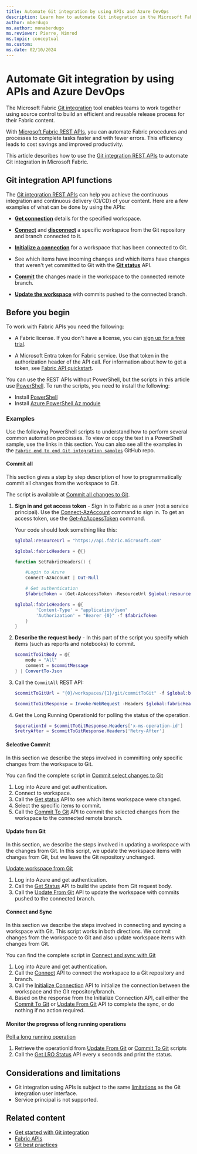 ```yaml
---
title: Automate Git integration by using APIs and Azure DevOps
description: Learn how to automate Git integration in the Microsoft Fabric Application lifecycle management (ALM) tool, by using APIs and Azure DevOps.
author: mberdugo
ms.author: monaberdugo
ms.reviewer: Pierre, Nimrod
ms.topic: conceptual
ms.custom:
ms.date: 02/10/2024
---
```


# Automate Git integration by using APIs and Azure DevOps

The Microsoft Fabric [Git integration](intro-to-git-integration.md) tool enables teams to work together using source control to build an efficient and reusable release process for their Fabric content.

With [Microsoft Fabric REST APIs](/rest/api/fabric/articles/using-fabric-apis), you can automate Fabric procedures and processes to complete tasks faster and with fewer errors. This efficiency leads to cost savings and improved productivity.

This article describes how to use the [Git integration REST APIs](/rest/api/fabric/core/git) to automate Git integration in Microsoft Fabric.

<!--- 
To achieve continuous integration and continuous delivery (CI/CD) of content, many organizations use automation tools, including [Azure DevOps](/azure/devops/user-guide/what-is-azure-devops). Organizations that use Azure DevOps, can use the [Power BI automation tools](#use-the-power-bi-automation-tools-extension) extension, which supports many of the Git integration API operations.
--->

## Git integration API functions

The [Git integration REST APIs](/rest/api/fabric/core/git) can help you achieve the continuous integration and continuous delivery (CI/CD) of your content. Here are a few examples of what can be done by using the APIs:

* [**Get connection**](/rest/api/fabric/core/git/get-connection) details for the specified workspace.

* [**Connect**](/rest/api/fabric/core/git/connect) and [**disconnect**](/rest/api/fabric/core/git/disconnect) a specific workspace from the Git repository and branch connected to it.

* [**Initialize a connection**](/rest/api/fabric/core/git/initialize-connection) for a workspace that has been connected to Git.

* See which items have incoming changes and which items have changes that weren't yet committed to Git with the [**Git status**](/rest/api/fabric/core/git/get-status) API.

* [**Commit**](/rest/api/fabric/core/git/commit-to-git) the changes made in the workspace to the connected remote branch.

* [**Update the workspace**](/rest/api/fabric/core/git/update-from-git) with commits pushed to the connected branch.

## Before you begin

To work with Fabric APIs you need the following:

* A Fabric license. If you don't have a license, you can [sign up for a free trial](https://www.microsoft.com/microsoft-fabric).

* A Microsoft Entra token for Fabric service. Use that token in the authorization header of the API call. For information about how to get a token, see [Fabric API quickstart](/rest/api/fabric/articles/get-started/fabric-api-quickstart).

You can use the REST APIs without PowerShell, but the scripts in this article use [PowerShell](/powershell/scripting/overview). To run the scripts, you need to install the following:

* Install [PowerShell](/powershell/scripting/install/installing-powershell)
* Install [Azure PowerShell Az module](/powershell/azure/install-azure-powershell)

### Examples

Use the following PowerShell scripts to understand how to perform several common automation processes. To view or copy the text in a PowerShell sample, use the links in this section. You can also see all the examples in the [`Fabric end to end Git integration samples`](https://github.com/microsoft/fabric-samples/tree/main/e2e-samples) GitHub repo.

#### Commit all

This section gives a step by step description of how to programmatically commit all changes from the workspace to Git.

The script is available at [Commit all changes to Git](https://github.com/microsoft/fabric-samples/blob/main/e2e-samples/GitIntegration-CommitAll.ps1).

1. **Sign in and get access token** - Sign in to Fabric as a *user* (not a service principal). Use the [Connect-AzAccount](/powershell/module/az.accounts/connect-azaccount) command to sign in.
To get an access token, use the [Get-AzAccessToken](/powershell/module/az.accounts/get-azaccesstoken) command.

    Your code should look something like this:

    ```powershell
    $global:resourceUrl = "https://api.fabric.microsoft.com"

    $global:fabricHeaders = @{}

    function SetFabricHeaders() {

        #Login to Azure
        Connect-AzAccount | Out-Null

        # Get authentication
        $fabricToken = (Get-AzAccessToken -ResourceUrl $global:resourceUrl).Token

    $global:fabricHeaders = @{
            'Content-Type' = "application/json"
            'Authorization' = "Bearer {0}" -f $fabricToken
        }
    }
    ```

1. **Describe the request body** - In this part of the script you specify which items (such as reports and notebooks) to commit.

    ```powershell
    $commitToGitBody = @{ 		
        mode = "All"
        comment = $commitMessage
    } | ConvertTo-Json
    ```

1. Call the `CommitAll` REST API:

    ```powershell
    $commitToGitUrl = "{0}/workspaces/{1}/git/commitToGit" -f $global:baseUrl, $workspace.Id

    $commitToGitResponse = Invoke-WebRequest -Headers $global:fabricHeaders -Uri $commitToGitUrl -Method POST -Body $commitToGitBody
    ```

1. Get the Long Running OperationId for polling the status of the operation.

    ```powershell
    $operationId = $commitToGitResponse.Headers['x-ms-operation-id']
    $retryAfter = $commitToGitResponse.Headers['Retry-After']   
    ```

#### Selective Commit

In this section we describe the steps involved in committing only specific changes from the workspace to Git.

You can find the complete script in [Commit select changes to Git](https://github.com/microsoft/fabric-samples/blob/main/e2e-samples/GitIntegration-CommitSelective.ps1)

1. Log into Azure and get authentication.
1. Connect to workspace.
1. Call the [Get status](/rest/api/fabric/core/git/get-status) API to see which items workspace were changed.
1. Select the specific items to commit.
1. Call the [Commit To Git](/rest/api/fabric/core/git/commit-to-git) API to commit the selected changes from the workspace to the connected remote branch.

#### Update from Git

In this section, we describe the steps involved in updating a workspace with the changes from Git. In this script, we update the workspace items with changes from Git, but we leave the Git repository unchanged.

[Update workspace from Git](https://github.com/microsoft/fabric-samples/blob/main/e2e-samples/GitIntegration-UpdateFromGit.ps1)

1. Log into Azure and get authentication.
1. Call the [Get Status](/rest/api/fabric/core/git/get-status) API to build the update from Git request body.
1. Call the [Update From Git](/rest/api/fabric/core/git/update-from-git) API to update the workspace with commits pushed to the connected branch.

#### Connect and Sync

In this section we describe the steps involved in connecting and syncing a workspace with Git. This script works in both directions. We commit changes from the workspace to Git and also update workspace items with changes from Git.

You can find the complete script in [Connect and sync with Git](https://github.com/microsoft/fabric-samples/blob/main/e2e-samples/GitIntegration-ConnectAndUpdateFromGit.ps1)

1. Log into Azure and get authentication.
1. Call the [Connect](/rest/api/fabric/core/git/connect) API to connect the workspace to a Git repository and branch.
1. Call the [Initialize Connection](/rest/api/fabric/core/git/initialize-connection) API to initialize the connection between the workspace and the Git repository/branch.
1. Based on the response from the Initialize Connection API, call either the [Commit To Git](/rest/api/fabric/core/git/commit-to-git) or [Update From Git](/rest/api/fabric/core/git/update-from-git) API to complete the sync, or do nothing if no action required.

#### Monitor the progress of long running operations

[Poll a long running operation](https://github.com/microsoft/fabric-samples/blob/main/e2e-samples/LongRunningOperation-Polling.ps1)

1. Retrieve the operationId from [Update From Git](/rest/api/fabric/core/git/update-from-git) or [Commit To Git](/rest/api/fabric/core/git/commit-to-git) scripts
1. Call the [Get LRO Status](/rest/api/fabric/core/git/get-status) API every x seconds and print the status.

## Considerations and limitations

* Git integration using APIs is subject to the same [limitations](./git-integration-process.md#considerations-and-limitations) as the Git integration user interface.
* Service principal is not supported.

## Related content

* [Get started with Git integration](git-get-started.md)
* [Fabric APIs](/rest/api/fabric/articles/using-fabric-apis)
* [Git best practices](../best-practices-cicd.md)
